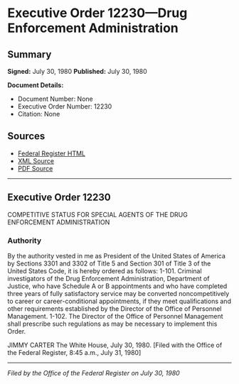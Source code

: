 # Executive Order 12230—Drug Enforcement Administration

## Summary

**Signed:** July 30, 1980
**Published:** July 30, 1980

**Document Details:**
- Document Number: None
- Executive Order Number: 12230
- Citation: None

## Sources
- [Federal Register HTML](https://www.presidency.ucsb.edu/documents/executive-order-12230-drug-enforcement-administration)
- [XML Source](None)
- [PDF Source](None)

---

## Executive Order 12230

COMPETITIVE STATUS FOR SPECIAL AGENTS OF THE DRUG ENFORCEMENT ADMINISTRATION
### Authority

By the authority vested in me as President of the United States of America by Sections 3301 and 3302 of Title 5 and Section 301 of Title 3 of the United States Code, it is hereby ordered as follows:
1-101. Criminal investigators of the Drug Enforcement Administration, Department of Justice, who have Schedule A or B appointments and who have completed three years of fully satisfactory service may be converted noncompetitively to career or career-conditional appointments, if they meet qualifications and other requirements established by the
Director of the Office of Personnel Management.
1-102. The Director of the Office of Personnel Management shall prescribe such regulations as may be necessary to implement this Order.

JIMMY CARTER
The White House,
July 30, 1980.
[Filed with the Office of the Federal Register, 8:45 a.m., July 31, 1980]

---

*Filed by the Office of the Federal Register on July 30, 1980*
